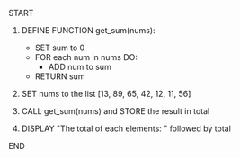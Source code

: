 START

1. DEFINE FUNCTION get_sum(nums):

   - SET sum to 0
   - FOR each num in nums DO:
     - ADD num to sum
   - RETURN sum

2. SET nums to the list [13, 89, 65, 42, 12, 11, 56]

3. CALL get_sum(nums) and STORE the result in total

4. DISPLAY "The total of each elements: " followed by total

END
